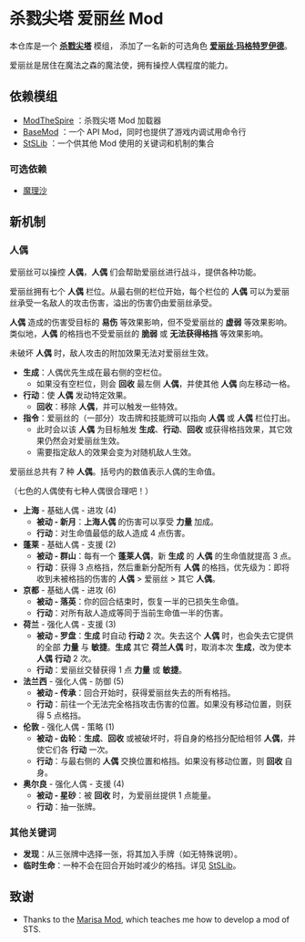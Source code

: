 # 杀戮尖塔 爱丽丝 Mod

本仓库是一个 [**杀戮尖塔**](https://store.steampowered.com/app/646570/Slay_the_Spire/) 模组，
添加了一名新的可选角色 [**爱丽丝·玛格特罗伊德**](https://zh.moegirl.org.cn/%E7%88%B1%E4%B8%BD%E4%B8%9D%C2%B7%E7%8E%9B%E6%A0%BC%E7%89%B9%E7%BD%97%E4%BE%9D%E5%BE%B7/)。

爱丽丝是居住在魔法之森的魔法使，拥有操控人偶程度的能力。

## 依赖模组

- [ModTheSpire](https://github.com/kiooeht/ModTheSpire) ：杀戮尖塔 Mod 加载器
- [BaseMod](https://github.com/daviscook477/BaseMod) ：一个 API Mod，同时也提供了游戏内调试用命令行
- [StSLib](https://github.com/kiooeht/StSLib) ：一个供其他 Mod 使用的关键词和机制的集合

### 可选依赖

- [魔理沙](https://github.com/lf201014/STS_ThMod_MRS)

## 新机制

### 人偶

爱丽丝可以操控 **人偶**，**人偶** 们会帮助爱丽丝进行战斗，提供各种功能。

爱丽丝拥有七个 **人偶** 栏位。从最右侧的栏位开始，每个栏位的 **人偶** 可以为爱丽丝承受一名敌人的攻击伤害，溢出的伤害仍由爱丽丝承受。

**人偶** 造成的伤害受目标的 **易伤** 等效果影响，但不受爱丽丝的 **虚弱** 等效果影响。
类似地，**人偶** 的格挡也不受爱丽丝的 **脆弱** 或 **无法获得格挡** 等效果影响。

未破坏 **人偶** 时，敌人攻击的附加效果无法对爱丽丝生效。

- **生成**：人偶优先生成在最右侧的空栏位。
  - 如果没有空栏位，则会 **回收** 最左侧 **人偶**，并使其他 **人偶** 向左移动一格。
- **行动**：使 **人偶** 发动特定效果。
  - **回收**：移除 **人偶**，并可以触发一些特效。
- **指令**：爱丽丝的（一部分）攻击牌和技能牌可以指向 **人偶** 或 **人偶** 栏位打出。
  - 此时会以该 **人偶** 为目标触发 **生成**、**行动**、**回收** 或获得格挡效果，其它效果仍然会对爱丽丝生效。
  - 需要指定敌人的效果会变为对随机敌人生效。

爱丽丝总共有 7 种 **人偶**。括号内的数值表示人偶的生命值。

（七色的人偶使有七种人偶很合理吧！）

- **上海** - 基础人偶 - 进攻 (4)
  - **被动 - 新月**：**上海人偶** 的伤害可以享受 **力量** 加成。
  - **行动**：对生命值最低的敌人造成 4 点伤害。
- **蓬莱** - 基础人偶 - 支援 (2)
  - **被动 - 群山**：每有一个 **蓬莱人偶**，新 **生成** 的 **人偶** 的生命值就提高 3 点。
  - **行动**：获得 3 点格挡，然后重新分配所有 **人偶** 的格挡，优先级为：即将收到未被格挡的伤害的 **人偶** > 爱丽丝 > 其它 **人偶**。
- **京都** - 基础人偶 - 进攻 (6)
  - **被动 - 落英**：你的回合结束时，恢复一半的已损失生命值。
  - **行动**：对所有敌人造成等同于当前生命值一半的伤害。
- **荷兰** - 强化人偶 - 支援 (3)
  - **被动 - 罗盘**：**生成** 时自动 **行动** 2 次。失去这个 **人偶** 时，也会失去它提供的全部 **力量** 与 **敏捷**。**生成** 其它 **荷兰人偶** 时，取消本次 **生成**，改为使本 **人偶** **行动** 2 次。
  - **行动**：爱丽丝交替获得 1 点 **力量** 或 **敏捷**。
- **法兰西** - 强化人偶 - 防御 (5)
  - **被动 - 传承**：回合开始时，获得爱丽丝失去的所有格挡。
  - **行动**：前往一个无法完全格挡攻击伤害的位置。如果没有移动位置，则获得 5 点格挡。
- **伦敦** - 强化人偶 - 策略 (1)
  - **被动 - 齿轮**：**生成**、**回收** 或被破坏时，将自身的格挡分配给相邻 **人偶**，并使它们各 **行动** 一次。
  - **行动**：与最右侧的 **人偶** 交换位置和格挡。如果没有移动位置，则 **回收** 自身。
- **奥尔良** - 强化人偶 - 支援 (4)
  - **被动 - 星砂**：被 **回收** 时，为爱丽丝提供 1 点能量。
  - **行动**：抽一张牌。

### 其他关键词

- **发现**：从三张牌中选择一张，将其加入手牌（如无特殊说明）。
- **临时生命**：一种不会在回合开始时减少的格挡。详见 [StSLib](https://github.com/kiooeht/StSLib)。

## 致谢
  - Thanks to the [Marisa Mod](https://github.com/lf201014/STS_ThMod_MRS), which teaches me how to develop a mod of STS.

